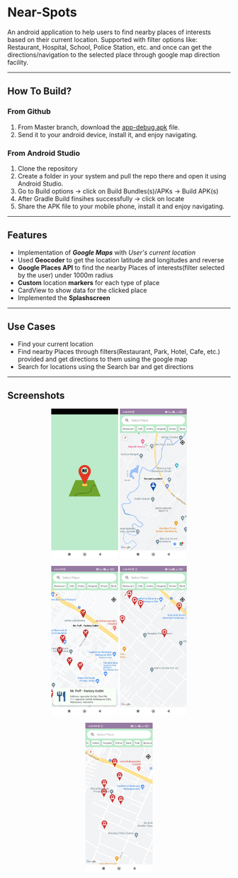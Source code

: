 # Near-Spots
An android application to help users to find nearby places of interests based on their current location. Supported with filter options like: Restaurant, Hospital, School, Police Station, etc. and once can get the directions/navigation to the selected place through google map direction facility.
___
## How To Build?
### From Github
1) From Master branch, download the [app-debug.apk](https://github.com/Tirth-AI/Near-Spots/blob/master/app-debug.apk) file.
2) Send it to your android device, install it, and enjoy navigating.


### From Android Studio
1) Clone the repository
2) Create a folder in your system and pull the repo there and open it using Android Studio.
3) Go to Build options -> click on Build Bundles(s)/APKs -> Build APK(s)
4) After Gradle Build finsihes successfully -> click on locate
5) Share the APK file to your mobile phone, install it and enjoy navigating.
___

## Features
* Implementation of ***Google Maps*** with _User's current location_
* Used **Geocoder** to get the location latitude and longitudes and reverse
* **Google Places API** to find the nearby Places of interests(filter selected by the user) under 1000m radius
* **Custom** location **markers** for each type of place
* CardView to show data for the clicked place
* Implemented the **Splashscreen**
___

## Use Cases
* Find your current location
* Find nearby Places through filters(Restaurant, Park, Hotel, Cafe, etc.) provided and get directions to them using the google map
* Search for locations using the Search bar and get directions
___

## Screenshots

<p align="middle">
    <img src="https://github.com/Tirth-AI/Near-Spots/blob/master/Screenshots/1.jpg" width="30%" height="30%" />
  <space>
    <img src="https://github.com/Tirth-AI/Near-Spots/blob/master/Screenshots/2.jpg" width="30%" height="30%" />
</p>

<p align="middle">
    <img src="https://github.com/Tirth-AI/Near-Spots/blob/master/Screenshots/3.jpg" width="30%" height="30%" />
  <space>
    <img src="https://github.com/Tirth-AI/Near-Spots/blob/master/Screenshots/4.jpg" width="30%" height="30%" />
</p>

<p align="middle">
    <img src="https://github.com/Tirth-AI/Near-Spots/blob/master/Screenshots/5.jpg" width="30%" height="30%" />
 </p>
